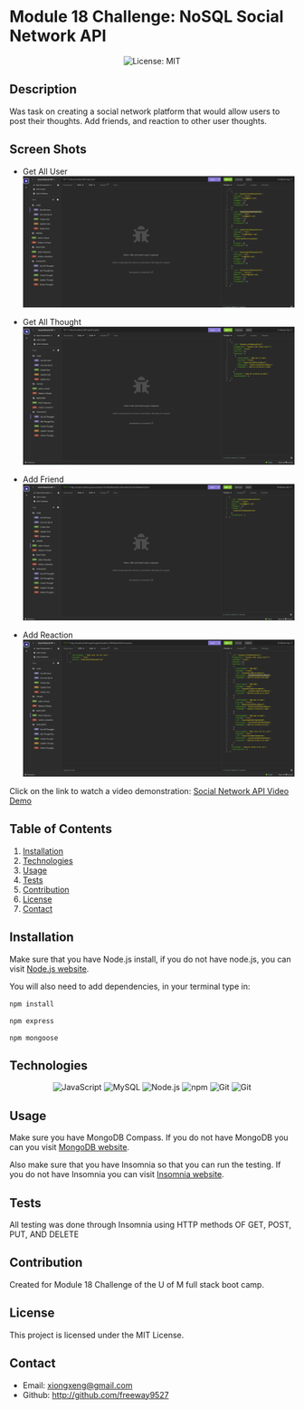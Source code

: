 # Module 18 Challenge: NoSQL Social Network API

<p align="center">
  <img src="https://img.shields.io/badge/License-MIT-blue" alt="License: MIT">
</p>

## Description

Was task on creating a social network platform that would allow users to post their thoughts. Add friends, and reaction to other user thoughts.

## Screen Shots
* Get All User
![Alt text](images/GetUser.png)

* Get All Thought
![Alt text](images/getAllThoughts.png)

* Add Friend
![Alt text](images/addFriends.png)

* Add Reaction
![Alt text](images/addReaction.png)

 Click on the link to watch a video demonstration: 
[Social Network API Video Demo]( https://drive.google.com/file/d/1A2ia9wEHiw3RpEwM2z6MV8ycYj1XSRRI/view)

## Table of Contents
1. [Installation](#installation)
2. [Technologies](#technologies)
3. [Usage](#usage)
4. [Tests](#tests)
5. [Contribution](#contribution)
6. [License](#license)
7. [Contact](#contact)

## Installation
Make sure that you have Node.js install, if you do not have node.js, you can visit [Node.js website](https://nodejs.org/en).

You will also need to add dependencies, in your terminal type in:

```
npm install
```
```
npm express
```
```
npm mongoose
```

## Technologies

<p align="center">
  <img src="https://img.shields.io/badge/-JavaScript-blue?logo=JavaScript&logoColor=white" alt="JavaScript">
  <img src="https://img.shields.io/badge/-MongoDB-Green?logo=MongoDB&logoColor=white" alt="MySQL">
  <img src="https://img.shields.io/badge/-Node.js-purple?logo=Node.js&logoColor=white" alt="Node.js">
  <img src="https://img.shields.io/badge/-npm-CB3837?logo=npm&logoColor=white" alt="npm">
  <img src="https://img.shields.io/badge/-Git-orange?logo=Git&logoColor=white" alt="Git">
  <img src="https://img.shields.io/badge/-Insomnia-purple?logo=Git&logoColor=white" alt="Git">
</p>

## Usage

Make sure you have MongoDB Compass. If you do not have MongoDB you can you visit [MongoDB website](https://www.mongodb.com/try/download/community).

Also make sure that you have Insomnia so that you can run the testing. If you do not have Insomnia you can visit [Insomnia website](https://insomnia.rest/download).

## Tests

All testing was done through Insomnia using HTTP methods OF GET, POST, PUT, AND DELETE

## Contribution

Created for Module 18 Challenge of the U of M full stack boot camp.

## License

This project is licensed under the MIT License.

## Contact

 * Email: xiongxeng@gmail.com
 * Github: http://github.com/freeway9527


